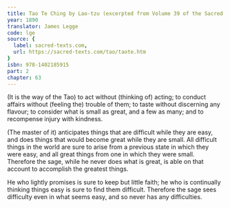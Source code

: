 ```yaml
---
title: Tao Te Ching by Lao-tzu (excerpted from Volume 39 of the Sacred Books of the East.)
year: 1890
translator: James Legge
code: lge
source: {
  label: sacred-texts.com,
  url: https://sacred-texts.com/tao/taote.htm
}
isbn: 978-1402185915
part: 2
chapter: 63
---
```

(It is the way of the Tao) to act without (thinking of) acting;
to conduct affairs without (feeling the) trouble of them; to taste without discerning any flavour; to consider what is small as great, and a few as many; and to recompense injury with kindness.

(The master of it) anticipates things that are difficult while they are easy, and does things that would become great while they are small. All difficult things in the world are sure to arise from a previous state in which they were easy, and all great things from one in which they were small. Therefore the sage, while he never does what is great, is able on that account to accomplish the greatest things. 

He who lightly promises is sure to keep but little faith; he who is continually thinking things easy is sure to find them difficult.
Therefore the sage sees difficulty even in what seems easy, and so never has any difficulties.